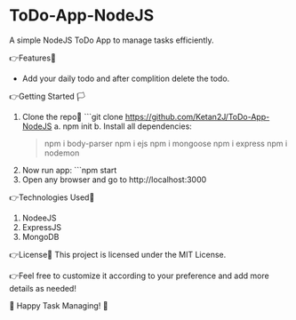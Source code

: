 # ToDo-App-NodeJS

A simple NodeJS ToDo App to manage tasks efficiently.

👉Features🚀
- Add your daily todo and after complition delete the todo.

👉Getting Started 🏳️
1. Clone the repo📂 ```git clone https://github.com/Ketan2J/ToDo-App-NodeJS
   a. npm init
   b. Install all dependencies:
     > npm i body-parser
     > npm i ejs
     > npm i mongoose
     > npm i express
     > npm i nodemon
2. Now run app: ```npm start
3. Open any browser and go to http://localhost:3000

👉Technologies Used🤖
1. NodeeJS
2. ExpressJS
3. MongoDB

👉License📄
This project is licensed under the MIT License.

👉Feel free to customize it according to your preference and add more details as needed!

🥳 Happy Task Managing! 🥳
